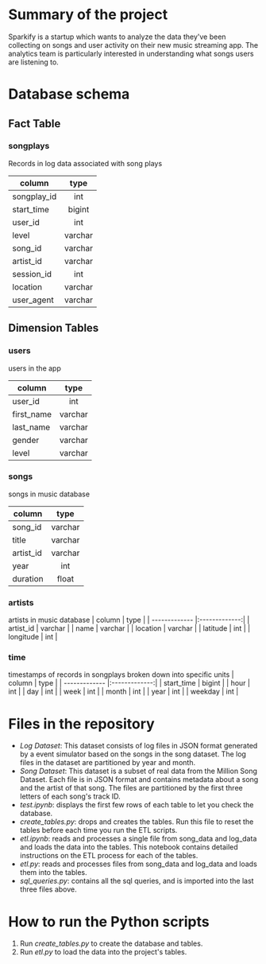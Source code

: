 # Summary of the project
Sparkify is a startup which wants to analyze the data they've been collecting on songs and user activity on their new music streaming app. The analytics team is particularly interested in understanding what songs users are listening to. 

# Database schema

## Fact Table
### songplays 
Records in log data associated with song plays

| column        | type          |
| ------------- |:-------------:| 
| songplay_id   | int           | 
| start_time    | bigint        |
| user_id       | int           |
| level         | varchar       |
| song_id       | varchar       | 
| artist_id     | varchar       |
| session_id    | int           |
| location      | varchar       |
| user_agent    | varchar       |

## Dimension Tables
### users
users in the app

| column        | type          |
| ------------- |:-------------:| 
| user_id       |     int       |
| first_name    | varchar       |
| last_name     | varchar       |
| gender        | varchar       |
| level         | varchar       |

### songs
songs in music database

| column        | type          |
| ------------- |:-------------:|
| song_id       | varchar       |
| title         | varchar       |
| artist_id     | varchar       |
| year          | int           |
| duration      | float         |

### artists
artists in music database
| column        | type          |
| ------------- |:-------------:|
| artist_id     | varchar       |
| name          | varchar       |
| location      | varchar       |
| latitude      | int           |
| longitude     | int           |

### time
timestamps of records in songplays broken down into specific units
| column        | type          |
| ------------- |:-------------:|
| start_time    | bigint        |
| hour          | int           |
| day           | int           |
| week          | int           |
| month         | int           |
| year          | int           |
| weekday       | int           |

# Files in the repository
- *Log Dataset*: This dataset consists of log files in JSON format generated by a event simulator based on the songs in the song dataset. The log files in the dataset are partitioned by year and month. 
- *Song Dataset*: This dataset is a subset of real data from the Million Song Dataset. Each file is in JSON format and contains metadata about a song and the artist of that song. The files are partitioned by the first three letters of each song's track ID. 
- *test.ipynb*: displays the first few rows of each table to let you check the database.
- *create_tables.py*: drops and creates the tables. Run this file to reset the tables before each time you run the ETL scripts.
- *etl.ipynb*: reads and processes a single file from song_data and log_data and loads the data into the tables. This notebook contains detailed instructions on the ETL process for each of the tables.
- *etl.py*: reads and processes files from song_data and log_data and loads them into the tables.
- *sql_queries.py*: contains all the sql queries, and is imported into the last three files above.

# How to run the Python scripts
1. Run *create_tables.py* to create the database and tables.
2. Run *etl.py* to load the data into the project's tables.
